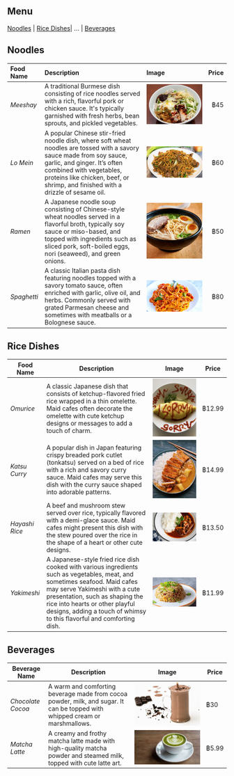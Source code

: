 ## Menu

[Noodles](#Noodles) | [Rice Dishes](#rice-dishes)| ... | [Beverages](#beverages)

## Noodles

| Food Name              | Description         | Image          | Price  |
|:-----------------------|:--------------------|:---------------|-------:|
| *Meeshay*              | A traditional Burmese dish consisting of rice noodles served with a rich, flavorful pork or chicken sauce. It's typically garnished with fresh herbs, bean sprouts, and pickled vegetables.   | ![image1](images/Meeshay.webp) | ฿45 |
| *Lo Mein*              | A popular Chinese stir-fried noodle dish, where soft wheat noodles are tossed with a savory sauce made from soy sauce, garlic, and ginger. It’s often combined with vegetables, proteins like chicken, beef, or shrimp, and finished with a drizzle of sesame oil.         | ![image4](images/Lomein.webp) | ฿60  |
| *Ramen*                |  A Japanese noodle soup consisting of Chinese-style wheat noodles served in a flavorful broth, typically soy sauce or miso-based, and topped with ingredients such as sliced pork, soft-boiled eggs, nori (seaweed), and green onions.         | ![image3](images/Ramen.jpg) | ฿50  |
| *Spaghetti*            | A classic Italian pasta dish featuring noodles topped with a savory tomato sauce, often enriched with garlic, olive oil, and herbs. Commonly served with grated Parmesan cheese and sometimes with meatballs or a Bolognese sauce.       | ![image2](images/Spaghetti.jpg) | ฿80 |


## Rice Dishes

Food Name|Description|Image|Price
---|---|---|---
*Omurice*|A classic Japanese dish that consists of ketchup-flavored fried rice wrapped in a thin omelette. Maid cafes often decorate the omelette with cute ketchup designs or messages to add a touch of charm.|![Picture of Omurice](./images/omurice.jpg)|฿12.99
*Katsu Curry*|A popular dish in Japan featuring crispy breaded pork cutlet (tonkatsu) served on a bed of rice with a rich and savory curry sauce. Maid cafes may serve this dish with the curry sauce shaped into adorable patterns.|![Picture of Katsu Curry](./images/katsu_curry.jpg)|฿14.99
*Hayashi Rice*|A beef and mushroom stew served over rice, typically flavored with a demi-glace sauce. Maid cafes might present this dish with the stew poured over the rice in the shape of a heart or other cute designs.|![Picture of Hayashi Rice](./images/hayashi_rice.jpg)|฿13.50
*Yakimeshi*|A Japanese-style fried rice dish cooked with various ingredients such as vegetables, meat, and sometimes seafood. Maid cafes may serve Yakimeshi with a cute presentation, such as shaping the rice into hearts or other playful designs, adding a touch of whimsy to this flavorful and comforting dish.|![Picture of Yakimeshi](./images/yakimeshi.jpg)|฿11.99

## Beverages

Beverage Name|Description|Image|Price
---|---|---|---
*Chocolate Cocoa* | A warm and comforting beverage made from cocoa powder, milk, and sugar. It can be topped with whipped cream or marshmallows. |![image5](images/ChocolateCocao.JPG)|฿30|
*Matcha Latte*|A creamy and frothy matcha latte made with high-quality matcha powder and steamed milk, topped with cute latte art.|![Picture of Matcha Latte](./images/macha_latte.jpg)|฿5.99|

